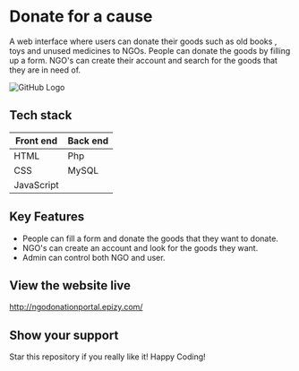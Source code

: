 # Donate for a cause



A web interface where users can donate their goods such as old books , toys and unused medicines to NGOs. People can donate the goods by filling up a form. NGO's can create their account and search for the goods that they are in need of.

![GitHub Logo](/demo.gif)

## Tech stack
Front end | Back end
------------ | -------------
HTML | Php
CSS | MySQL
JavaScript | 

## Key Features
* People can fill a form and donate the goods that they want to donate.
* NGO's can create an account and look for the goods they want.
* Admin can control both NGO and user.

## View the website live
http://ngodonationportal.epizy.com/




## Show your support
Star this repository if you really like it!
Happy Coding!